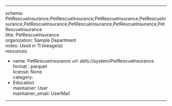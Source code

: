 


---  
schema: PetRescueInsurance,PetRescueInsurance,PetRescueInsurance,PetRescueInsurance,PetRescueInsurance,PetRescueInsurance,PetRescueInsurance,PetRescueInsurance  
title: PetRescueInsurance  
organization: Sample Department  
notes: Used in 11 lineage(s)  
resources:  
  - name: PetRescueInsurance 
    url: abfs://system/PetRescueInsurance 
    format : parquet  
license: None  
category:
  - Education  
maintainer: User  
maintainer_email: UserMail  
---
